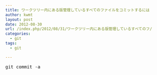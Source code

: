 ```yaml
---
title: ワークツリー内にある版管理しているすべてのファイルをコミットするには
author: kwmt
layout: post
date: 2012-08-30
url: /index.php/2012/08/31/ワークツリー内にある版管理しているすべてのフ/
categories:
  - git
tags:
  - git

---
```

<pre class="go">git commit -a
</pre>
